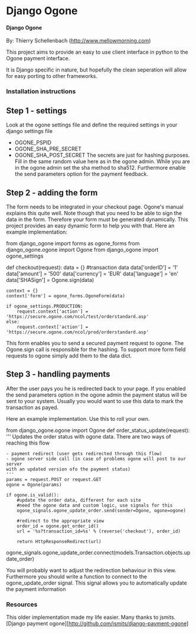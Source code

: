 Django Ogone
========

#### Django Ogone ####

By: Thierry Schellenbach (http://www.mellowmorning.com)

This project aims to provide an easy to use client interface in python to the Ogone payment interface.

It is Django specific in nature, but hopefully the clean seperation will allow for easy porting to other frameworks.

### Installation instructions ###

## Step 1 - settings ##

Look at the ogone settings file and define the required settings in your django settings file
- OGONE_PSPID
- OGONE_SHA_PRE_SECRET
- OGONE_SHA_POST_SECRET
The secrets are just for hashing purposes. Fill in the same random value here as in the ogone admin.
While you are in the ogone admin set the sha method to sha512.
Furthermore enable the send parameters option for the payment feedback.

## Step 2 - adding the form ##

The form needs to be integrated in your checkout page.
Ogone's manual explains this quite well.
Note though that you need to be able to sign the data in the form.
Therefore your form must be generated dynamically.
This project provides an easy dynamic form to help you with that.
Here an example implementation:

from django_ogone import forms as ogone_forms
from django_ogone.ogone import Ogone
from django_ogone import ogone_settings  

def checkout(request):
    data = {}
    #transaction data
    data['orderID'] = '1'
    data['amount'] = '500'
    data['currency'] = 'EUR'
    data['language'] = 'en'
    data['SHASign'] = Ogone.sign(data)
    
    context = {}
    context['form'] = ogone_forms.OgoneForm(data)
    
    if ogone_settings.PRODUCTION:
        request.context['action'] = 'https://secure.ogone.com/ncol/test/orderstandard.asp'
    else:
        request.context['action'] = 'https://secure.ogone.com/ncol/prod/orderstandard.asp'
        

This form enables you to send a secured payment request to ogone.
The Ogone.sign call is responsible for the hashing.
To support more form field requests to ogone simply add them to the data dict. 


## Step 3 - handling payments ##

After the user pays you he is redirected back to your page.
If you enabled the send parameters option in the ogone admin the payment status will be sent to your system.
Usually you would want to use this data to mark the transaction as payed.

Here an example implementation. Use this to roll your own.


from django_ogone.ogone import Ogone
def order_status_update(request):
    '''
    Updates the order status with ogone data.
    There are two ways of reaching this flow
    
    - payment redirect (user gets redirected through this flow)
    - ogone server side call (in case of problems ogone will post to our server
    with an updated version ofo the payment status)
    '''
    params = request.POST or request.GET
    ogone = Ogone(params)
    
    if ogone.is_valid():
        #update the order data, different for each site
        #need the ogone data and custom logic, use signals for this
        ogone_signals.ogone_update_order.send(sender=Ogone, ogone=ogone)
        
        #redirect to the appropriate view
        order_id = ogone.get_order_id()
        url = '%s?transaction_id=%s' % (reverse('checkout'), order_id)
        
        return HttpResponseRedirect(url) 
ogone_signals.ogone_update_order.connect(models.Transaction.objects.update_order)


You will probably want to adjust the redirection behaviour in this view.
Furthermore you should write a function to connect to the ogone_update_order signal.
This signal allows you to automatically update the payment information


### Resources ###

This older implementation made my life easier. Many thanks to jsmits.
[Django payment ogone][http://github.com/jsmits/django-payment-ogone]
